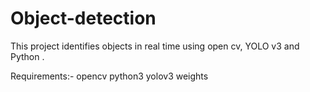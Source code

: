 # Object-detection
This project identifies objects in real time using open cv, YOLO v3 and Python .

Requirements:-
opencv
python3
yolov3 weights


